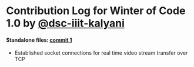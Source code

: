 # Contribution Log for Winter of Code 1.0 by [@dsc-iiit-kalyani](https://github.com/DSC-IIIT-Kalyani)

#### Standalone files: [commit 1](https://github.com/akshitadixit/VCallZer/commit/333b3963dadaea1d595d3b5eafb31cf4c35b83e4)
* Established socket connections for real time video stream transfer over TCP

#### 